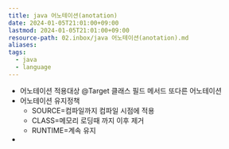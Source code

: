 ```yaml
---
title: java 어노테이션(anotation)
date: 2024-01-05T21:01:00+09:00
lastmod: 2024-01-05T21:01:00+09:00
resource-path: 02.inbox/java 어노테이션(anotation).md
aliases: 
tags:
  - java
  - language
---
```

- 어노테이션 적용대상  @Target 클래스 필드 메서드 또다른 어노테이션
- 어노테이션 유지정책
	- SOURCE=컴파일까지 컴파일 시점에 적용
	- CLASS=메모리 로딩때 까지 이후 제거
	- RUNTIME=계속 유지
- 
